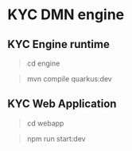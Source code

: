 # KYC DMN engine

## KYC Engine runtime 

> cd engine

> mvn compile quarkus:dev

## KYC Web Application

> cd webapp

> npm run start:dev

